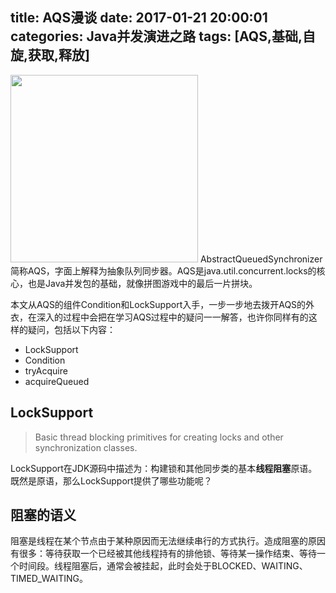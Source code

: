 title: AQS漫谈
date: 2017-01-21 20:00:01
categories: Java并发演进之路
tags: [AQS,基础,自旋,获取,释放]
---
<img src="/img/aqs-puzzle-piece.png" width="300" class="img-topic" />
AbstractQueuedSynchronizer简称AQS，字面上解释为抽象队列同步器。AQS是java.util.concurrent.locks的核心，也是Java并发包的基础，就像拼图游戏中的最后一片拼块。
<!--more-->

本文从AQS的组件Condition和LockSupport入手，一步一步地去拨开AQS的外衣，在深入的过程中会把在学习AQS过程中的疑问一一解答，也许你同样有的这样的疑问，包括以下内容：
- LockSupport
- Condition
- tryAcquire
- acquireQueued

## LockSupport
> Basic thread blocking primitives for creating locks and other synchronization classes.

LockSupport在JDK源码中描述为：构建锁和其他同步类的基本**线程阻塞**原语。既然是原语，那么LockSupport提供了哪些功能呢？

## 阻塞的语义
阻塞是线程在某个节点由于某种原因而无法继续串行的方式执行。造成阻塞的原因有很多：等待获取一个已经被其他线程持有的排他锁、等待某一操作结束、等待一个时间段。线程阻塞后，通常会被挂起，此时会处于BLOCKED、WAITING、TIMED_WAITING。
